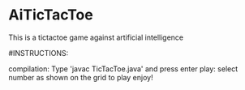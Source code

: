 # AiTicTacToe
This is a tictactoe game against artificial intelligence

#INSTRUCTIONS:

compilation: Type 'javac TicTacToe.java' and press enter
play: select number as shown on the grid to play 
enjoy!
